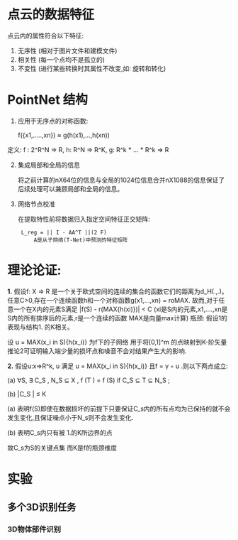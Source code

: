 # 点云的数据特征

点云内的属性符合以下特征:

1. 无序性 (相对于图片文件和建模文件)
2. 相关性 (每一个点均不是孤立的)
3. 不变性 (进行某些转换时其属性不改变,如: 旋转和转化)

# PointNet 结构

1. 应用于无序点的对称函数:

    f({x1,.....,xn}) ≈ g(h(x1),...,h(xn))

定义: f : 2^R^N => R, h: R^N => R^K, g: R^k * ... * R^k => R

2. 集成局部和全局的信息

    将之前计算的nX64位的信息与全局的1024位信息合并nX1088的信息保证了后续处理可以兼顾局部和全局的信息。

3. 网络节点校准

    在提取特性前将数据归入指定空间特征正交矩阵:

        L_reg = || I - AA^T ||(2 F)
            A是从子网络(T-Net)中预测的特征矩阵

# 理论论证:

**1.** 假设f: X => R 是一个关于欧式空间的连续的集合的函数它们的距离为d_H(.,.)。 任意C>0,存在一个连续函数h和一个对称函数g(x1,...,xn) = roMAX.
故而,对于任意一个在X内的元素S满足 |f(S) - r(MAX{h(xi)})| < C (xi是S内的元素,x1,....,xn是S内的所有排序后的元素,r是一个连续的函数 MAX是向量max计算)
    瓶颈: 假设1的表现与结构1. 的K相关。

设 u = MAX(x_i in S){h(x_i)} 为f下的子网络 用于将[0,1]^m 的点映射到K-阶矢量 推论2可证明输入端少量的损坏点和噪音不会对结果产生大的影响.

**2.** 假设u:x=>R^k, u 满足 u = MAX(x_i in S){h(x_i)} 且f = γ ◦ u .则以下两点成立:

(a) ∀S, ∃ C_S , N_S ⊆ X , f (T ) = f (S) if C_S ⊆ T ⊆ N_S ;

(b) |C_S | ≤ K

(a) 表明f(S)即使在数据损坏的前提下只要保证C_s内的所有点均为已保持的就不会发生变化,且保证噪点小于N_s则不会发生变化.

(b) 表明C_s内只有被 1.的K所边界的点

故C_s为S的关键点集 而K是f的瓶颈维度


# 实验

## 多个3D识别任务

### 3D物体部件识别
